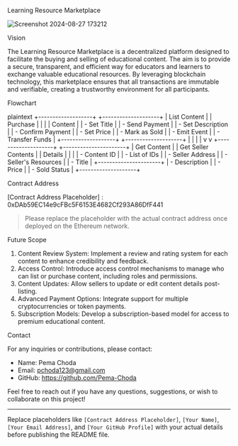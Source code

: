  Learning Resource Marketplace

![Screenshot 2024-08-27 173212](https://github.com/user-attachments/assets/294afddb-2682-4bd6-9653-0c1f8e937604)

 Vision

The Learning Resource Marketplace is a decentralized platform designed to facilitate the buying and selling of educational content. 
The aim is to provide a secure, transparent, and efficient way for educators and learners to exchange valuable educational resources. 
By leveraging blockchain technology, this marketplace ensures that all transactions are immutable and verifiable, creating a trustworthy environment for all participants.

 Flowchart

plaintext
+-------------------+       +--------------------+
|   List Content    |       |    Purchase        |
|                   |       |    Content         |
| - Set Title        |       | - Send Payment     |
| - Set Description  |       | - Confirm Payment  |
| - Set Price        |       | - Mark as Sold     |
| - Emit Event       |       | - Transfer Funds   |
+-------------------+       +--------------------+
            |                          |
            |                          |
            v                          v
+--------------------+      +----------------------+
|   Get Content      |      | Get Seller Contents  |
|   Details          |      |                      |
|   - Content ID     |      | - List of IDs        |
|   - Seller Address |      | - Seller's Resources |
|   - Title          |      +----------------------+
|   - Description    |
|   - Price          |
|   - Sold Status    |
+--------------------+


 Contract Address

[Contract Address Placeholder] : 0xDAb59EC14e9cFBc5F6153E4682Cf293A86DfF441

> Please replace the placeholder with the actual contract address once deployed on the Ethereum network.

 Future Scope

1. Content Review System: Implement a review and rating system for each content to enhance credibility and feedback.
2. Access Control: Introduce access control mechanisms to manage who can list or purchase content, including roles and permissions.
3. Content Updates: Allow sellers to update or edit content details post-listing.
4. Advanced Payment Options: Integrate support for multiple cryptocurrencies or token payments.
5. Subscription Models: Develop a subscription-based model for access to premium educational content.

 Contact

For any inquiries or contributions, please contact:

- Name: Pema Choda
- Email: pchoda123@gmail.com
- GitHub: https://github.com/Pema-Choda

Feel free to reach out if you have any questions, suggestions, or wish to collaborate on this project!

---

Replace placeholders like `[Contract Address Placeholder]`, `[Your Name]`, `[Your Email Address]`, and `[Your GitHub Profile]` with your actual details before publishing the README file.
